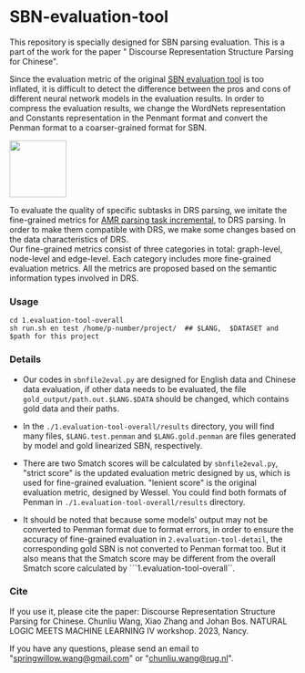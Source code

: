 # SBN-evaluation-tool
This repository is specially designed for SBN parsing evaluation. This is a part of the work for the paper " Discourse Representation Structure Parsing for Chinese".

Since the evaluation metric of the original [SBN evaluation tool](https://github.com/WPoelman/ud-boxer) is too inflated, it is difficult to detect the difference between the pros and cons of different neural network models in the evaluation results.
In order to compress the evaluation results, we change the WordNets representation and Constants representation in the Penmant format and convert the Penman format to a coarser-grained format for SBN. 

<img src="https://github.com/wangchunliu/SBN-evaluation-tool/blob/main/penman_format.png" width="100px">

To evaluate the quality of specific subtasks in DRS parsing, we imitate the fine-grained metrics for [AMR parsing task incremental](https://github.com/mdtux89/amr-evaluation), to DRS parsing. 
In order to make them compatible with DRS, we make some changes based on the data characteristics of DRS.  
Our fine-grained metrics consist of three categories in total: graph-level, node-level and edge-level. 
Each category includes more fine-grained evaluation metrics. All the metrics are proposed based on the semantic information types involved in DRS.


### Usage
```
cd 1.evaluation-tool-overall
sh run.sh en test /home/p-number/project/  ## $LANG,  $DATASET and $path for this project
```
### Details

- Our codes in ```sbnfile2eval.py``` are designed for English data and Chinese data evaluation, if other data needs to be evaluated, the file ```gold_output/path.out.$LANG.$DATA``` should be changed, which contains gold data and their paths. 

- In the ```./1.evaluation-tool-overall/results``` directory, you will find many files, ```$LANG.test.penman``` and ```$LANG.gold.penman``` are files generated by model and gold linearized SBN, respectively. 

- There are two Smatch scores will be calculated by ```sbnfile2eval.py```, "strict score" is the updated evaluation metric designed by us, which is used for fine-grained evaluation. "lenient score" is the original evaluation metric, designed by Wessel. You could find both formats of Penman in ```./1.evaluation-tool-overall/results``` directory.

- It should be noted that because some models' output may not be converted to Penman format due to format errors, in order to ensure the accuracy of fine-grained evaluation in ```2.evaluation-tool-detail```, the corresponding gold SBN is not converted to Penman format too. But it also means that the Smatch score may be different from the overall Smatch score calculated by ```1.evaluation-tool-overall``.

### Cite
If you use it, please cite the paper: Discourse Representation Structure Parsing for Chinese. Chunliu Wang, Xiao Zhang and Johan Bos. NATURAL LOGIC MEETS MACHINE LEARNING IV workshop. 2023, Nancy.

If you have any questions, please send an email to "springwillow.wang@gmail.com" or "chunliu.wang@rug.nl". 
